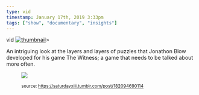 ```yaml
---
type: vid
timestamp: January 17th, 2019 3:33pm
tags: ["show", "documentary", "insights"]
---
```

vid
[![thumbnail](http://i3.ytimg.com/vi/YdSdvIRkkDY/maxresdefault.jpg)](https://www.youtube.com/watch?v=YdSdvIRkkDY)>
    
An intriguing look at the layers and layers of puzzles that Jonathon Blow developed for his game The Witness; a game that needs to be talked about more often.
<figure class="tmblr-full" data-orig-height="325" data-orig-width="500"><img src="https://64.media.tumblr.com/6225571dfe9b48c1d44a9d553bc631af/tumblr_inline_plhyo8uhOP1rnrp45_540.gif" data-orig-height="325" data-orig-width="500"/> 
  
<small>source: https://saturdayxiii.tumblr.com/post/182094690114</small>